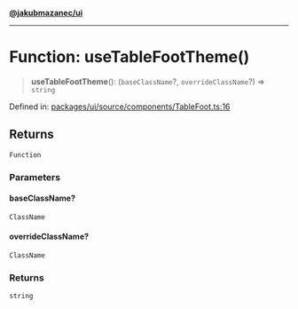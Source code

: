 [**@jakubmazanec/ui**](../README.md)

---

# Function: useTableFootTheme()

> **useTableFootTheme**(): (`baseClassName`?, `overrideClassName`?) => `string`

Defined in:
[packages/ui/source/components/TableFoot.ts:16](https://github.com/jakubmazanec/tools/blob/40ba1fb8bbde716fbe797d7886fffe14521e098a/packages/ui/source/components/TableFoot.ts#L16)

## Returns

`Function`

### Parameters

#### baseClassName?

`ClassName`

#### overrideClassName?

`ClassName`

### Returns

`string`
